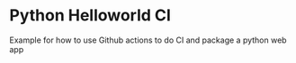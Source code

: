 # Python Helloworld CI

Example for how to use Github actions to do CI and package a python web app
